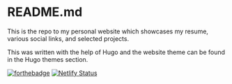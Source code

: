 
# README.md

This is the repo to my personal website which showcases my resume, various social links, and selected projects.

This was written with the help of Hugo and the website theme can be found in the Hugo themes section. 

[![forthebadge](https://forthebadge.com/images/badges/built-with-love.svg)](https://forthebadge.com)
[![Netlify Status](https://api.netlify.com/api/v1/badges/1e6200b0-083b-4156-bbef-ea0965ccdfb8/deploy-status)](https://app.netlify.com/sites/relaxed-tesla-98a295/deploys)

